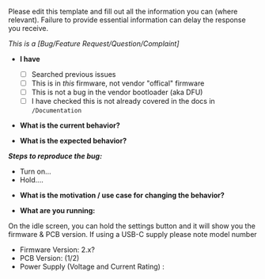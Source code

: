 Please edit this template and fill out all the information you can (where relevant). Failure to provide essential information can delay the response you receive.

_This is a [Bug/Feature Request/Question/Complaint]_

* **I have**
  - [ ] Searched previous issues 
  - [ ] This is in _this_ firmware, not vendor "offical" firmware
  - [ ] This is not a bug in the vendor bootloader (aka DFU)
  - [ ] I have checked this is not already covered in the docs in `/Documentation`

* **What is the current behavior?**

* **What is the expected behavior?**

***Steps to reproduce the bug:***

- Turn on...
- Hold....

* **What is the motivation / use case for changing the behavior?**



* **What are you running:**

On the idle screen, you can hold the settings button and it will show you the firmware & PCB version.
If using a USB-C supply please note model number

  - Firmware Version: 2.x?
  - PCB Version: (1/2)
  - Power Supply (Voltage and Current Rating) :